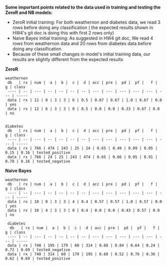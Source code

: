 **Some important points related to the data used in training and testing the ZeroR and NB models:**

* ZeroR initial training: For both weathernon and diabetes data, we read 3 rows before doing any classification ( the expected results shown in HW4's git doc is doing this with first 2 rows only)
* Naive Bayes initial training: As suggested in HW4 git doc, We read 4 rows from weathernon data and 20 rows from diabetes data before doing any classification
* Because of these small changes in model's initial training data, our results are slightly different from the expected results


**ZeroR**
```
weathernon
 db   | rx | num |  a |  b |  c |  d | acc | pre |  pd |  pf |   f |   g | class
 ---- | -- | --- | -- | -- | -- | -- | --- | --- | --- | --- | --- | --- | -----
 data | rx | 12 | 0 | 3 | 3 | 6 | 0.5 | 0.67 | 0.67 | 1.0 | 0.67 | 0.0 | yes 
 data | rx | 12 | 6 | 3 | 3 | 0 | 0.5 | 0.0 | 0.0 | 0.33 | 0.67 | 0.0 | no 


diabetes
 db   | rx | num |  a |  b |  c |  d | acc | pre |  pd |  pf |   f |   g | class
 ---- | -- | --- | -- | -- | -- | -- | --- | --- | --- | --- | --- | --- | -----
 data | rx | 766 | 474 | 243 | 25 | 24 | 0.65 | 0.49 | 0.09 | 0.05 | 0.15 | 0.16 | tested_positive 
 data | rx | 766 | 24 | 25 | 243 | 474 | 0.65 | 0.66 | 0.95 | 0.91 | 0.78 | 0.16 | tested_negative 
```

**Naive Bayes**
```
weathernon
 db   | rx | num |  a |  b |  c |  d | acc | pre |  pd |  pf |   f |   g | class
 ---- | -- | --- | -- | -- | -- | -- | --- | --- | --- | --- | --- | --- | -----
 data | rx | 10 | 0 | 3 | 3 | 4 | 0.4 | 0.57 | 0.57 | 1.0 | 0.57 | 0.0 | yes
 data | rx | 10 | 4 | 3 | 3 | 0 | 0.4 | 0.0 | 0.0 | 0.43 | 0.57 | 0.0 | no

 diabetes
  db   | rx | num |  a |  b |  c |  d | acc | pre |  pd |  pf |   f |   g | class
 ---- | -- | --- | -- | -- | -- | -- | --- | --- | --- | --- | --- | --- | -----
 data | rx | 748 | 195 | 179 | 60 | 314 | 0.68 | 0.84 | 0.64 | 0.24 | 0.72 | 0.69 | tested_negative
 data | rx | 748 | 314 | 60 | 179 | 195 | 0.68 | 0.52 | 0.76 | 0.36 | 0.62 | 0.69 | tested_positive
 ```
